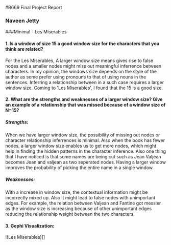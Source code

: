 #B669 Final Project Report
### Naveen Jetty

###Minimal - Les Miserables

#### 1. Is a window of size 15 a good window size for the characters that you think are related?
For the Les Miserables, A larger window size means gives rise to false nodes and a smaller nodes might miss out meaningful inferrence between characters. In my opinion, the windows size depends on the style of the author as some prefer using pronouns to that of using nouns in the sentences. Inferring a relationship between in a such case requires a larger window size. Coming to 'Les Miserables', I found that the 15 is a good size.


#### 2. What are the strengths and weaknesses of a larger window size? Give an example of a relationship that was missed because of a window size of N=15?
##### Strengths: 
When we have larger window size, the possibility of missing out nodes or character relationship inferrences is minimal. Also when the book has fewer nodes, a larger window size enables us to get more nodes, which might help in finding the hidden patterns in the character inference. Also one thing that I have noticed is that some names are being cut such as Jean Valjean becomes Jean and valjean as two seperated nodes. Having a larger window improves the probability of picking the entire name in a single window.

##### Weaknesses: 
With a increase in window size, the contextual information might be incorrectly mixed up. Also it might lead to false nodes with unimportant edges. For example, the relation between Valjean and Fantine got messier as the window size is increasing because of other unimportant edges reducing the relationship weight between the two characters.

#### 3. Gephi Visualization:
!(Les Miserables)[]
